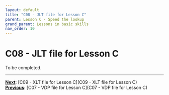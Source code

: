 ```yaml
---
layout: default
title: "C08 - JLT file for Lesson C"
parent: Lesson C - Speed the lookup
grand_parent: Lessons in basic skills
nav_order: 10
---
```


# C08 - JLT file for Lesson C

To be completed.  




---
**<u>Next</u>**: [C09 - XLT file for Lesson C](C09 - XLT file for Lesson C)   
**<u>Previous</u>**: [C07 - VDP file for Lesson C](C07 - VDP file for Lesson C)  
